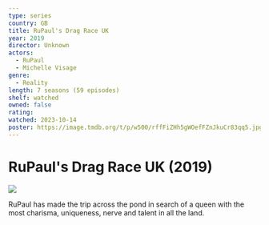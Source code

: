 ```yaml
---
type: series
country: GB
title: RuPaul's Drag Race UK
year: 2019
director: Unknown
actors:
  - RuPaul
  - Michelle Visage
genre:
  - Reality
length: 7 seasons (59 episodes)
shelf: watched
owned: false
rating:
watched: 2023-10-14
poster: https://image.tmdb.org/t/p/w500/rffFiZHh5gWOefFZnJkuCr83qq5.jpg
---
```


# RuPaul's Drag Race UK (2019)

![](https://image.tmdb.org/t/p/w500/rffFiZHh5gWOefFZnJkuCr83qq5.jpg)

RuPaul has made the trip across the pond in search of a queen with the most charisma, uniqueness, nerve and talent in all the land.